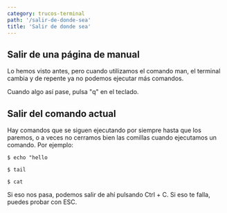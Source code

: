 ```yaml
---
category: trucos-terminal
path: '/salir-de-donde-sea'
title: 'Salir de donde sea'
---
```


## Salir de una página de manual
Lo hemos visto antes, pero cuando utilizamos el comando man, el terminal cambia y de repente ya no podemos ejecutar más comandos.

Cuando algo así pase, pulsa "q" en el teclado.

## Salir del comando actual
Hay comandos que se siguen ejecutando por siempre hasta que los paremos, o a veces no cerramos bien las comillas cuando ejecutamos un comando. Por ejemplo:

```
$ echo "hello
```

```
$ tail
```

```
$ cat
```

 Si eso nos pasa, podemos salir de ahí pulsando Ctrl + C. Si eso te falla, puedes probar con ESC.